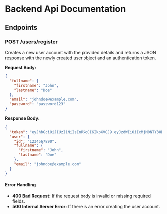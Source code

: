 # Backend Api Documentation

## Endpoints

### POST /users/register

Creates a new user account with the provided details and returns a JSON response with the newly created user object and an authentication token.

**Request Body:**

```json
{
  "fullname": {
    "firstname": "John",
    "lastname": "Doe"
  },
  "email": "johndoe@example.com",
  "password": "password123"
} 

```
**Response Body:**

``` json
{
  "token": "eyJhbGciOiJIUzI1NiIsInR5cCI6IkpXVCJ9.eyJzdWIiOiIxMjM0NTY3ODkwIiwibmFtZSI6IkpvaGFuIERvZSIsImVtYWlsIjoiam9obmRvZUBleGFtcGxlLmNvbSIsImlhdCI6MTUxNjIzOTAyMn0.8gwLO4Qa8hV4H0x4k6MjU",
  "user": {
    "id": "1234567890",
    "fullname": {
      "firstname": "John",
      "lastname": "Doe"
    },
    "email": "johndoe@example.com"
  }
}

```

#### Error Handling

- **400 Bad Request:** If the request body is invalid or missing required fields.
- **500 Internal Server Error:** If there is an error creating the user account.


